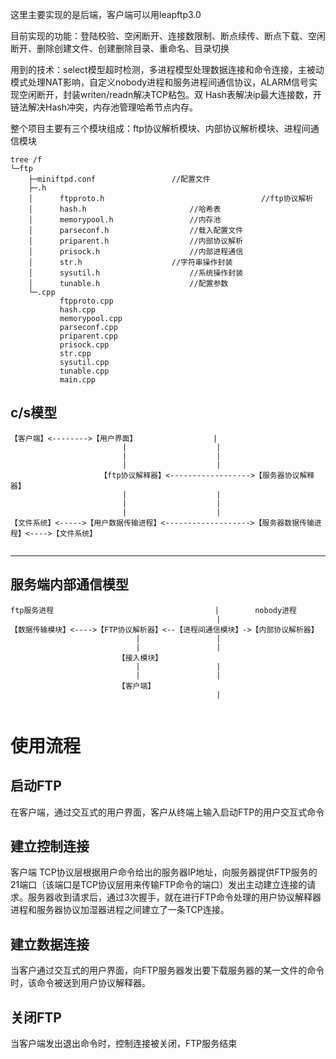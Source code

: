 这里主要实现的是后端，客户端可以用leapftp3.0

目前实现的功能：登陆校验、空闲断开、连接数限制、断点续传、断点下载、空闲断开、删除创建文件、创建删除目录、重命名、目录切换

用到的技术：select模型超时检测，多进程模型处理数据连接和命令连接，主被动模式处理NAT影响，自定义nobody进程和服务进程间通信协议，ALARM信号实现空闲断开，封装writen/readn解决TCP粘包。双 Hash表解决ip最大连接数，开链法解决Hash冲突，内存池管理哈希节点内存。
		
整个项目主要有三个模块组成：ftp协议解析模块、内部协议解析模块、进程间通信模块
```
tree /f
└─ftp
    ├─miniftpd.conf					//配置文件
    ├─.h
    │      ftpproto.h                                   //ftp协议解析
    │      hash.h				        //哈希表
    │      memorypool.h					//内存池
    │	   parseconf.h					//载入配置文件
    │      priparent.h					//内部协议解析
    │      prisock.h					//内部进程通信
    │      str.h					//字符串操作封装
    │      sysutil.h					//系统操作封装
    │      tunable.h					//配置参数
    └─.cpp
           ftpproto.cpp            
           hash.cpp        
           memorypool.cpp            
           parseconf.cpp                 
           priparent.cpp
           prisock.cpp          
           str.cpp
           sysutil.cpp                
           tunable.cpp            
           main.cpp
```
## c/s模型 
```
【客户端】<-------->【用户界面】                 |
                         |                    |
                         |                    |
                         |                    |
                    【ftp协议解释器】<------------------>【服务器协议解释器】
                         |                    |
                         |                    |
                         |                    |
【文件系统】<----->【用户数据传输进程】<------------------->【服务器数据传输进程】<---->【文件系统】
    
```
-----------------------------------------------------------------------------------------------------------------

                                        
## 服务端内部通信模型 ##
```
ftp服务进程                                    |        nobody进程
                                              |
【数据传输模块】<---->【FTP协议解析器】<--【进程间通信模块】->【内部协议解析器】
                            |                 |    
                            |                 |
                        【接入模块】              
                            |                 |
                            |                 |
                        【客户端】                
                                              |
					   

```
# 使用流程 #
## 启动FTP
在客户端，通过交互式的用户界面，客户从终端上输入启动FTP的用户交互式命令

## 建立控制连接 ##
客户端 TCP协议层根据用户命令给出的服务器IP地址，向服务器提供FTP服务的21端口（该端口是TCP协议层用来传输FTP命令的端口）发出主动建立连接的请求。服务器收到请求后，通过3次握手，就在进行FTP命令处理的用户协议解释器进程和服务器协议加湿器进程之间建立了一条TCP连接。

## 建立数据连接 ##
当客户通过交互式的用户界面，向FTP服务器发出要下载服务器的某一文件的命令时，该命令被送到用户协议解释器。

## 关闭FTP ##
当客户端发出退出命令时，控制连接被关闭，FTP服务结束
